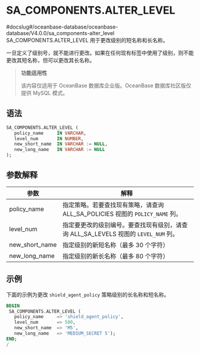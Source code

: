 SA_COMPONENTS.ALTER_LEVEL 
==============================================
#docslug#/oceanbase-database/oceanbase-database/V4.0.0/sa_components-alter_level
SA_COMPONENTS.ALTER_LEVEL 用于更改级别的短名称和长名称。

一旦定义了级别号，就不能进行更改。如果在任何现有标签中使用了级别，则不能更改其短名称，但可以更改其长名称。

>**功能适用性**
>
>该内容仅适用于 OceanBase 数据库企业版。OceanBase 数据库社区版仅提供 MySQL 模式。

语法 
-----------

```sql
SA_COMPONENTS.ALTER_LEVEL (
   policy_name     IN VARCHAR,
   level_num       IN NUMBER,
   new_short_name  IN VARCHAR := NULL,
   new_long_name   IN VARCHAR := NULL
);
```



参数解释 
-------------



|     **参数**     |                         **解释**                          |
|----------------|---------------------------------------------------------|
| policy_name    | 指定策略。若要查找现有策略，请查询 ALL_SA_POLICIES 视图的 `POLICY_NAME` 列。  |
| level_num      | 指定要更改的级别编号。要查找现有级别，请查询 ALL_SA_LEVELS 视图的 `LEVEL_NUM` 列。 |
| new_short_name | 指定级别的新短名称（最多 30 个字符）                                    |
| new_long_name  | 指定级别的新长名称（最多 80 个字符）                                    |



示例 
-----------

下面的示例为更改 `shield_agent_policy` 策略级别的长名称和短名称。

```sql
BEGIN
 SA_COMPONENTS.ALTER_LEVEL (
   policy_name     => 'shield_agent_policy',
   level_num       => 500,
   new_short_name  => 'M5',
   new_long_name   => 'MEDIUM_SECRET 5');
END;
/
```


